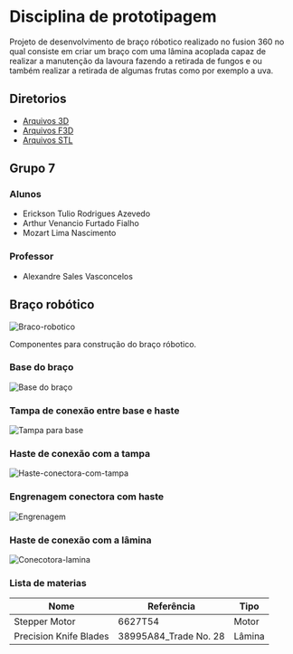 # Disciplina de prototipagem

Projeto de desenvolvimento de braço róbotico realizado no fusion 360 no qual consiste em criar um braço com uma lâmina acoplada capaz de realizar a manutenção da lavoura fazendo a retirada de fungos e ou também realizar a retirada de algumas frutas como por exemplo a uva.

## Diretorios

- [Arquivos 3D](https://github.com/Erickson-Eng/braco-robotico-esp32s3/tree/main/modelos_3d/componentes-3d)
- [Arquivos F3D](https://github.com/Erickson-Eng/braco-robotico-esp32s3/tree/main/modelos_3d/componentes-f3d)
- [Arquivos STL](https://github.com/Erickson-Eng/braco-robotico-esp32s3/tree/main/modelos_3d/componentes-stl)

## Grupo 7

### Alunos

- Erickson Tulio Rodrigues Azevedo
- Arthur Venancio Furtado Fialho
- Mozart Lima Nascimento

### Professor

- Alexandre Sales Vasconcelos

## Braço robótico

![Braco-robotico](https://raw.githubusercontent.com/Erickson-Eng/braco-robotico-esp32s3/main/modelos_3d/componentes-3d/montagem-braco-3d.png)

Componentes para construção do braço róbotico.

### Base do braço

![Base do braço](https://raw.githubusercontent.com/Erickson-Eng/braco-robotico-esp32s3/main/modelos_3d/componentes-3d/base-braco-robotico.png)

### Tampa de conexão entre base e haste

![Tampa para base](https://raw.githubusercontent.com/Erickson-Eng/braco-robotico-esp32s3/main/modelos_3d/componentes-3d/tampa-base-conectora.png)

### Haste de conexão com a tampa

![Haste-conectora-com-tampa](https://raw.githubusercontent.com/Erickson-Eng/braco-robotico-esp32s3/main/modelos_3d/componentes-3d/haste-conectora3d.png)

### Engrenagem conectora com haste

![Engrenagem](https://raw.githubusercontent.com/Erickson-Eng/braco-robotico-esp32s3/main/modelos_3d/componentes-3d/engrenagem-conectora-braco.png)

### Haste de conexão com a lâmina

![Conecotora-lamina](https://raw.githubusercontent.com/Erickson-Eng/braco-robotico-esp32s3/main/modelos_3d/componentes-3d/haste-conectora-lamina.png)

### Lista de materias

Nome | Referência | Tipo
-----|------------|--------
Stepper Motor | 6627T54 | Motor
Precision Knife Blades | 38995A84_Trade No. 28 | Lâmina